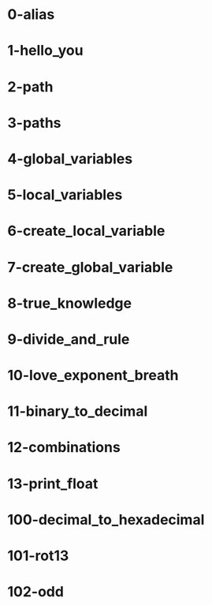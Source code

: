 # 0-alias
# 1-hello_you
# 2-path
# 3-paths
# 4-global_variables
# 5-local_variables
# 6-create_local_variable
# 7-create_global_variable
# 8-true_knowledge
# 9-divide_and_rule
# 10-love_exponent_breath
# 11-binary_to_decimal
# 12-combinations
# 13-print_float
# 100-decimal_to_hexadecimal
# 101-rot13
# 102-odd
